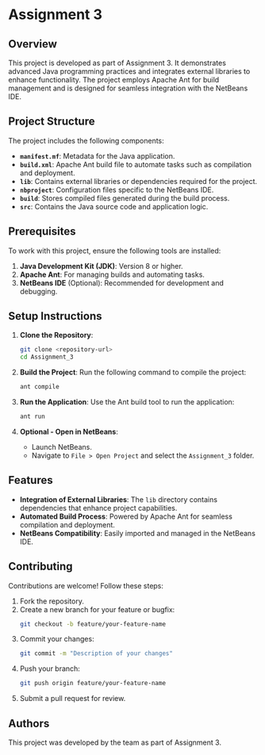 # Assignment 3

## Overview

This project is developed as part of Assignment 3. It demonstrates advanced Java programming practices and integrates external libraries to enhance functionality. The project employs Apache Ant for build management and is designed for seamless integration with the NetBeans IDE.

## Project Structure

The project includes the following components:

- **`manifest.mf`**: Metadata for the Java application.
- **`build.xml`**: Apache Ant build file to automate tasks such as compilation and deployment.
- **`lib`**: Contains external libraries or dependencies required for the project.
- **`nbproject`**: Configuration files specific to the NetBeans IDE.
- **`build`**: Stores compiled files generated during the build process.
- **`src`**: Contains the Java source code and application logic.

## Prerequisites

To work with this project, ensure the following tools are installed:

1. **Java Development Kit (JDK)**: Version 8 or higher.
2. **Apache Ant**: For managing builds and automating tasks.
3. **NetBeans IDE** (Optional): Recommended for development and debugging.

## Setup Instructions

1. **Clone the Repository**:

   ```bash
   git clone <repository-url>
   cd Assignment_3
   ```

2. **Build the Project**:
   Run the following command to compile the project:

   ```bash
   ant compile
   ```

3. **Run the Application**:
   Use the Ant build tool to run the application:

   ```bash
   ant run
   ```

4. **Optional - Open in NetBeans**:
   - Launch NetBeans.
   - Navigate to `File > Open Project` and select the `Assignment_3` folder.

## Features

- **Integration of External Libraries**: The `lib` directory contains dependencies that enhance project capabilities.
- **Automated Build Process**: Powered by Apache Ant for seamless compilation and deployment.
- **NetBeans Compatibility**: Easily imported and managed in the NetBeans IDE.

## Contributing

Contributions are welcome! Follow these steps:

1. Fork the repository.
2. Create a new branch for your feature or bugfix:
   ```bash
   git checkout -b feature/your-feature-name
   ```
3. Commit your changes:
   ```bash
   git commit -m "Description of your changes"
   ```
4. Push your branch:
   ```bash
   git push origin feature/your-feature-name
   ```
5. Submit a pull request for review.

## Authors

This project was developed by the team as part of Assignment 3.

